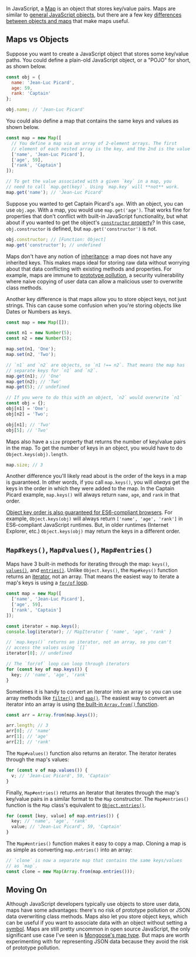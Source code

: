 In JavaScript, a [Map](https://developer.mozilla.org/en-US/docs/Web/JavaScript/Reference/Global_Objects/Map) is an object that stores key/value pairs. Maps are
similar to [general JavaScript objects](https://developer.mozilla.org/en-US/docs/Web/JavaScript/Reference/Global_Objects/Object), but there are a few key [differences between objects and maps](https://developer.mozilla.org/en-US/docs/Web/JavaScript/Reference/Global_Objects/Map#Objects_and_maps_compared) that make maps useful.

Maps vs Objects
---------------

Suppose you want to create a JavaScript object that stores some
key/value paths. You could define a plain-old JavaScript object,
or a "POJO" for short, as shown below.

```javascript
const obj = {
  name: 'Jean-Luc Picard',
  age: 59,
  rank: 'Captain'
};

obj.name; // 'Jean-Luc Picard'
```

You could also define a map that contains the same keys and values as shown below.

```javascript
const map = new Map([
  // You define a map via an array of 2-element arrays. The first
  // element of each nested array is the key, and the 2nd is the value
  ['name', 'Jean-Luc Picard'],
  ['age', 59],
  ['rank', 'Captain']
]);

// To get the value associated with a given `key` in a map, you
// need to call `map.get(key)`. Using `map.key` will **not** work.
map.get('name'); // 'Jean-Luc Picard'
```

Suppose you wanted to get Captain Picard's `age`. With an object,
you can use `obj.age`. With a map, you would use `map.get('age')`.
That works fine for properties that don't conflict with built-in
JavaScript functionality, but what about if you wanted to get the
object's [`constructor` property](https://developer.mozilla.org/en-US/docs/Web/JavaScript/Reference/Global_Objects/Object/constructor)? In this case, `obj.constructor`
is defined, but `map.get('constructor')` is not.

```javascript
obj.constructor; // [Function: Object]
map.get('constructor'); // undefined
```

Maps don't have any notion of [inheritance](https://masteringjs.io/tutorials/fundamentals/prototype): a map does not have any inherited keys. This makes maps ideal for storing raw
data without worrying about that data conflicting with existing
methods and properties. For example, maps are immune to [prototype pollution](https://snyk.io/blog/after-three-years-of-silence-a-new-jquery-prototype-pollution-vulnerability-emerges-once-again/), a security vulnerability where naive copying of user data can allow a malicious user to overwrite class methods.

Another key difference is that maps allow you to store object keys,
not just strings. This can cause some confusion when you're storing
objects like Dates or Numbers as keys.

```javascript
const map = new Map([]);

const n1 = new Number(5);
const n2 = new Number(5);

map.set(n1, 'One');
map.set(n2, 'Two');

// `n1` and `n2` are objects, so `n1 !== n2`. That means the map has
// separate keys for `n1` and `n2`.
map.get(n1); // 'One'
map.get(n2); // 'Two'
map.get(5); // undefined

// If you were to do this with an object, `n2` would overwrite `n1`
const obj = {};
obj[n1] = 'One';
obj[n2] = 'Two';

obj[n1]; // 'Two'
obj[5]; // 'Two'
```

Maps also have a `size` property that returns the number of key/value 
pairs in the map. To get the number of keys in an object, you would
have to do `Object.keys(obj).length`.

```javascript
map.size; // 3
```

Another difference you'll likely read about is the order of the keys
in a map is guaranteed. In other words, if you call `map.keys()`, you 
will _always_ get the keys in the order in which they were added to
the map. In the Captain Picard example, `map.keys()` will always
return `name`, `age`, and `rank` in that order.

[Object key order is also guaranteed for ES6-compliant browsers](https://www.stefanjudis.com/today-i-learned/property-order-is-predictable-in-javascript-objects-since-es2015/). For example, `Object.keys(obj)` will always return
`['name', 'age', 'rank']` in ES6-compliant JavaScript runtimes. But,
in older runtimes (Internet Explorer, etc.) `Object.keys(obj)` may
return the keys in a different order.

`Map#keys()`, `Map#values()`, `Map#entries()`
---------------------------------------------

Maps have 3 built-in methods for iterating through the map: `keys()`, [`values()`](https://developer.mozilla.org/en-US/docs/Web/JavaScript/Reference/Global_Objects/Map/values), and [`entries()`](https://developer.mozilla.org/en-US/docs/Web/JavaScript/Reference/Global_Objects/Map/entries). Unlike `Object.keys()`, the `Map#keys()` function returns an [iterator](https://developer.mozilla.org/en-US/docs/Web/JavaScript/Guide/Iterators_and_Generators), not an array. That means the easiest way to
iterate a map's keys is using a [`for/of` loop](/for-vs-for-each-vs-for-in-vs-for-of-in-javascript).

```javascript
const map = new Map([
  ['name', 'Jean-Luc Picard'],
  ['age', 59],
  ['rank', 'Captain']
]);

const iterator = map.keys();
console.log(iterator); // MapIterator { 'name', 'age', 'rank' }

// `map.keys()` returns an iterator, not an array, so you can't
// access the values using `[]`
iterator[0]; // undefined

// The `for/of` loop can loop through iterators
for (const key of map.keys()) {
  key; // 'name', 'age', 'rank'
}
```

Sometimes it is handy to convert an iterator into an array so you
can use array methods like [`filter()`](https://developer.mozilla.org/en-US/docs/Web/JavaScript/Reference/Global_Objects/Array/filter) and [`map()`](https://developer.mozilla.org/en-US/docs/Web/JavaScript/Reference/Global_Objects/Array/map). The easiest way to convert an iterator into an array is using [the built-in `Array.from()` function](https://developer.mozilla.org/en-US/docs/Web/JavaScript/Reference/Global_Objects/Array/from).

```javascript
const arr = Array.from(map.keys());

arr.length; // 3
arr[0]; // 'name'
arr[1]; // 'age'
arr[2]; // 'rank'
```

The `Map#values()` function also returns an iterator. The iterator
iterates through the map's values:

```javascript
for (const v of map.values()) {
  v; // 'Jean-Luc Picard', 59, 'Captain'
}
```

Finally, `Map#entries()` returns an iterator that iterates through
the map's key/value pairs in a similar format to the `Map` 
constructor. The `Map#entries()` function is the `Map` class's
equivalent to [`Object.entries()`](https://developer.mozilla.org/en-US/docs/Web/JavaScript/Reference/Global_Objects/Object/entries).

```javascript
for (const [key, value] of map.entries()) {
  key; // 'name', 'age', 'rank'
  value; // 'Jean-Luc Picard', 59, 'Captain'
}
```

The `Map#entries()` function makes it easy to copy a map. Cloning
a map is as simple as converting `map.entries()` into an array:

```javascript
// `clone` is now a separate map that contains the same keys/values
// as `map`.
const clone = new Map(Array.from(map.entries()));
```

Moving On
---------

Although JavaScript developers typically use objects to store user
data, maps have some advantages: there's no risk of prototype
pollution or JSON data overwriting class methods. Maps also let
you store object keys, which can be useful if you want to associate
data with an object without setting a [symbol](a-practical-guide-to-symbols-in-javascript.html). Maps are still
pretty uncommon in open source JavaScript, the only significant
use case I've seen is [Mongoose's map type](https://thecodebarbarian.com/whats-new-in-mongoose-5.1-map-support.html). But maps are worth experimenting with for representing JSON
data because they avoid the risk of prototype pollution.
